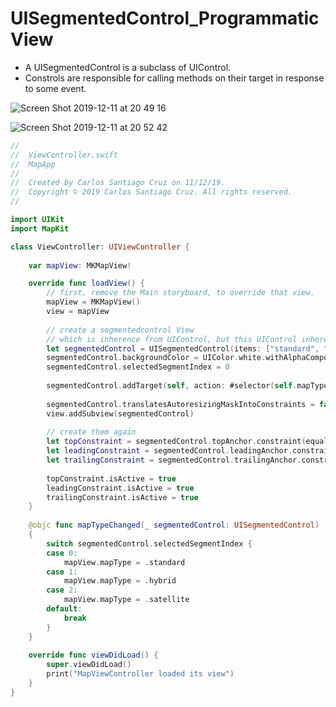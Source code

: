 # UISegmentedControl_ProgrammaticView

- A UISegmentedControl is a subclass of UIControl. 
- Constrols are responsible for calling methods on their target in response to some event.

![Screen Shot 2019-12-11 at 20 49 16](https://user-images.githubusercontent.com/24994818/70678451-bf927380-1c57-11ea-964d-06ebef2f5554.png)

![Screen Shot 2019-12-11 at 20 52 42](https://user-images.githubusercontent.com/24994818/70678811-c40b5c00-1c58-11ea-8a1f-cede7b9005ab.png)

``` swift
//
//  ViewController.swift
//  MapApp
//
//  Created by Carlos Santiago Cruz on 11/12/19.
//  Copyright © 2019 Carlos Santiago Cruz. All rights reserved.
//

import UIKit
import MapKit

class ViewController: UIViewController {
    
    var mapView: MKMapView!

    override func loadView() {
        // first, remove the Main storyboard, to override that view.
        mapView = MKMapView()
        view = mapView
        
        // create a segmentedcontrol View
        // which is inherence from UIControl, but this UIControl inherentance from UIView
        let segmentedControl = UISegmentedControl(items: ["standard", "Hybrid", "Satellite"])
        segmentedControl.backgroundColor = UIColor.white.withAlphaComponent(0.5)
        segmentedControl.selectedSegmentIndex = 0
        
        segmentedControl.addTarget(self, action: #selector(self.mapTypeChanged(_:)), for: .valueChanged)
        
        segmentedControl.translatesAutoresizingMaskIntoConstraints = false
        view.addSubview(segmentedControl)
        
        // create them again
        let topConstraint = segmentedControl.topAnchor.constraint(equalTo: view.safeAreaLayoutGuide.topAnchor, constant: 8)
        let leadingConstraint = segmentedControl.leadingAnchor.constraint(equalTo: view.layoutMarginsGuide.leadingAnchor)
        let trailingConstraint = segmentedControl.trailingAnchor.constraint(equalTo: view.layoutMarginsGuide.trailingAnchor)
        
        topConstraint.isActive = true
        leadingConstraint.isActive = true
        trailingConstraint.isActive = true
    }
    
    @objc func mapTypeChanged(_ segmentedControl: UISegmentedControl)
    {
        switch segmentedControl.selectedSegmentIndex {
        case 0:
            mapView.mapType = .standard
        case 1:
            mapView.mapType = .hybrid
        case 2:
            mapView.mapType = .satellite
        default:
            break
        }
    }
    
    override func viewDidLoad() {
        super.viewDidLoad()
        print("MapViewController loaded its view")
    }
}
```
